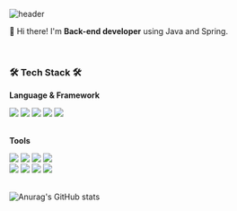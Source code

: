 ![header](https://capsule-render.vercel.app/api?type=slice&height=200&text=Welcome!&desc=emsthf's%20Github&rotate=13&fontAlignY=22&fontAlign=75&descAlign=84&descAlignY=42&animation=fadeIn&color=auto)
<div align="left">

👋 Hi there! I'm **Back-end developer** using Java and Spring.

<br />
<h3>🛠 Tech Stack 🛠</h3>

**Language & Framework**

<img src="https://img.shields.io/badge/java-004466?style=for-the-badge&logo=java&logoColor=white">
<img src="https://img.shields.io/badge/Spring-6DB33F?style=for-the-badge&logo=Spring&logoColor=white">
<img src="https://img.shields.io/badge/Javascript-F7DF1E?style=for-the-badge&logo=JavaScript&logoColor=white">
<img src="https://img.shields.io/badge/React-61DAFB?style=for-the-badge&logo=react&logoColor=white">
<img src="https://img.shields.io/badge/typescript-3178C6?style=for-the-badge&logo=typescript&logoColor=white">
<br />
<br />

**Tools**

<img src="https://img.shields.io/badge/mysql-4479A1?style=for-the-badge&logo=mysql&logoColor=white">
<img src="https://img.shields.io/badge/linux-FCC624?style=for-the-badge&logo=linux&logoColor=white">
<img src="https://img.shields.io/badge/docker-2496ED?style=for-the-badge&logo=docker&logoColor=white">
<img src="https://img.shields.io/badge/aws-232F3E?style=for-the-badge&logo=amazonAws&logoColor=white">
<br />
<img src="https://img.shields.io/badge/slack-4A154B?style=for-the-badge&logo=slack&logoColor=white">
<img src="https://img.shields.io/badge/notion-000000?style=for-the-badge&logo=notion&logoColor=white">
<img src="https://img.shields.io/badge/jira-0052CC?style=for-the-badge&logo=jira&logoColor=white">
<img src="https://img.shields.io/badge/git-F05032?style=for-the-badge&logo=git&logoColor=white">

<br />
<br />

![Anurag's GitHub stats](https://github-readme-stats.vercel.app/api?username=emsthf&show_icons=true&theme=radical)

</div>
